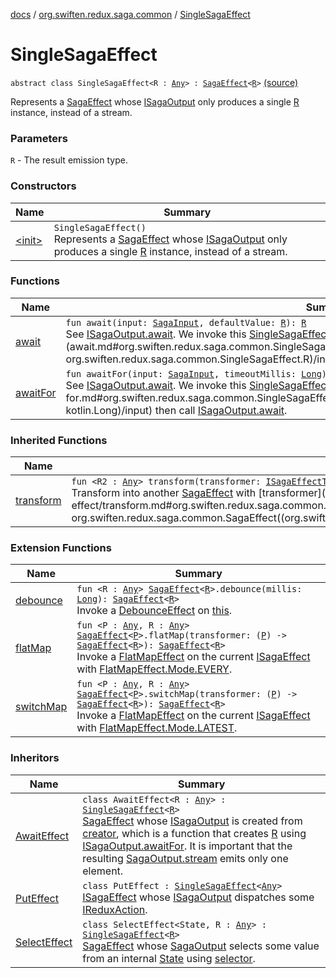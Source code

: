 [docs](../../index.md) / [org.swiften.redux.saga.common](../index.md) / [SingleSagaEffect](./index.md)

# SingleSagaEffect

`abstract class SingleSagaEffect<R : `[`Any`](https://kotlinlang.org/api/latest/jvm/stdlib/kotlin/-any/index.html)`> : `[`SagaEffect`](../-saga-effect/index.md)`<`[`R`](index.md#R)`>` [(source)](https://github.com/protoman92/KotlinRedux/tree/master/common\common-saga\src\main\kotlin/org/swiften/redux/saga/common/CommonSaga.kt#L120)

Represents a [SagaEffect](../-saga-effect/index.md) whose [ISagaOutput](../-i-saga-output/index.md) only produces a single [R](index.md#R) instance, instead of
a stream.

### Parameters

`R` - The result emission type.

### Constructors

| Name | Summary |
|---|---|
| [&lt;init&gt;](-init-.md) | `SingleSagaEffect()`<br>Represents a [SagaEffect](../-saga-effect/index.md) whose [ISagaOutput](../-i-saga-output/index.md) only produces a single [R](index.md#R) instance, instead of a stream. |

### Functions

| Name | Summary |
|---|---|
| [await](await.md) | `fun await(input: `[`SagaInput`](../-saga-input/index.md)`, defaultValue: `[`R`](index.md#R)`): `[`R`](index.md#R)<br>See [ISagaOutput.await](../../org.swiften.redux.core/-i-awaitable/await.md). We invoke this [SingleSagaEffect](./index.md) with [input](await.md#org.swiften.redux.saga.common.SingleSagaEffect$await(org.swiften.redux.saga.common.SagaInput, org.swiften.redux.saga.common.SingleSagaEffect.R)/input) then call [ISagaOutput.await](../../org.swiften.redux.core/-i-awaitable/await.md). |
| [awaitFor](await-for.md) | `fun awaitFor(input: `[`SagaInput`](../-saga-input/index.md)`, timeoutMillis: `[`Long`](https://kotlinlang.org/api/latest/jvm/stdlib/kotlin/-long/index.html)`): `[`R`](index.md#R)<br>See [ISagaOutput.await](../../org.swiften.redux.core/-i-awaitable/await.md). We invoke this [SingleSagaEffect](./index.md) with [input](await-for.md#org.swiften.redux.saga.common.SingleSagaEffect$awaitFor(org.swiften.redux.saga.common.SagaInput, kotlin.Long)/input) then call [ISagaOutput.await](../../org.swiften.redux.core/-i-awaitable/await.md). |

### Inherited Functions

| Name | Summary |
|---|---|
| [transform](../-saga-effect/transform.md) | `fun <R2 : `[`Any`](https://kotlinlang.org/api/latest/jvm/stdlib/kotlin/-any/index.html)`> transform(transformer: `[`ISagaEffectTransformer`](../-i-saga-effect-transformer.md)`<`[`R`](../-saga-effect/index.md#R)`, `[`R2`](../-saga-effect/transform.md#R2)`>): `[`SagaEffect`](../-saga-effect/index.md)`<`[`R2`](../-saga-effect/transform.md#R2)`>`<br>Transform into another [SagaEffect](../-saga-effect/index.md) with [transformer](../-saga-effect/transform.md#org.swiften.redux.saga.common.SagaEffect$transform(kotlin.Function1((org.swiften.redux.saga.common.SagaEffect((org.swiften.redux.saga.common.SagaEffect.R)), org.swiften.redux.saga.common.SagaEffect((org.swiften.redux.saga.common.SagaEffect.transform.R2)))))/transformer). |

### Extension Functions

| Name | Summary |
|---|---|
| [debounce](../debounce.md) | `fun <R : `[`Any`](https://kotlinlang.org/api/latest/jvm/stdlib/kotlin/-any/index.html)`> `[`SagaEffect`](../-saga-effect/index.md)`<`[`R`](../debounce.md#R)`>.debounce(millis: `[`Long`](https://kotlinlang.org/api/latest/jvm/stdlib/kotlin/-long/index.html)`): `[`SagaEffect`](../-saga-effect/index.md)`<`[`R`](../debounce.md#R)`>`<br>Invoke a [DebounceEffect](../-debounce-effect/index.md) on [this](../debounce/-this-.md). |
| [flatMap](../flat-map.md) | `fun <P : `[`Any`](https://kotlinlang.org/api/latest/jvm/stdlib/kotlin/-any/index.html)`, R : `[`Any`](https://kotlinlang.org/api/latest/jvm/stdlib/kotlin/-any/index.html)`> `[`SagaEffect`](../-saga-effect/index.md)`<`[`P`](../flat-map.md#P)`>.flatMap(transformer: (`[`P`](../flat-map.md#P)`) -> `[`SagaEffect`](../-saga-effect/index.md)`<`[`R`](../flat-map.md#R)`>): `[`SagaEffect`](../-saga-effect/index.md)`<`[`R`](../flat-map.md#R)`>`<br>Invoke a [FlatMapEffect](../-flat-map-effect/index.md) on the current [ISagaEffect](../-i-saga-effect.md) with [FlatMapEffect.Mode.EVERY](../-flat-map-effect/-mode/-e-v-e-r-y.md). |
| [switchMap](../switch-map.md) | `fun <P : `[`Any`](https://kotlinlang.org/api/latest/jvm/stdlib/kotlin/-any/index.html)`, R : `[`Any`](https://kotlinlang.org/api/latest/jvm/stdlib/kotlin/-any/index.html)`> `[`SagaEffect`](../-saga-effect/index.md)`<`[`P`](../switch-map.md#P)`>.switchMap(transformer: (`[`P`](../switch-map.md#P)`) -> `[`SagaEffect`](../-saga-effect/index.md)`<`[`R`](../switch-map.md#R)`>): `[`SagaEffect`](../-saga-effect/index.md)`<`[`R`](../switch-map.md#R)`>`<br>Invoke a [FlatMapEffect](../-flat-map-effect/index.md) on the current [ISagaEffect](../-i-saga-effect.md) with [FlatMapEffect.Mode.LATEST](../-flat-map-effect/-mode/-l-a-t-e-s-t.md). |

### Inheritors

| Name | Summary |
|---|---|
| [AwaitEffect](../-await-effect/index.md) | `class AwaitEffect<R : `[`Any`](https://kotlinlang.org/api/latest/jvm/stdlib/kotlin/-any/index.html)`> : `[`SingleSagaEffect`](./index.md)`<`[`R`](../-await-effect/index.md#R)`>`<br>[SagaEffect](../-saga-effect/index.md) whose [ISagaOutput](../-i-saga-output/index.md) is created from [creator](../-await-effect/creator.md), which is a function that creates [R](../-await-effect/index.md#R) using [ISagaOutput.awaitFor](../../org.swiften.redux.core/-i-awaitable/await-for.md). It is important that the resulting [SagaOutput.stream](../-saga-output/stream.md) emits only one element. |
| [PutEffect](../-put-effect/index.md) | `class PutEffect : `[`SingleSagaEffect`](./index.md)`<`[`Any`](https://kotlinlang.org/api/latest/jvm/stdlib/kotlin/-any/index.html)`>`<br>[ISagaEffect](../-i-saga-effect.md) whose [ISagaOutput](../-i-saga-output/index.md) dispatches some [IReduxAction](../../org.swiften.redux.core/-i-redux-action.md). |
| [SelectEffect](../-select-effect/index.md) | `class SelectEffect<State, R : `[`Any`](https://kotlinlang.org/api/latest/jvm/stdlib/kotlin/-any/index.html)`> : `[`SingleSagaEffect`](./index.md)`<`[`R`](../-select-effect/index.md#R)`>`<br>[SagaEffect](../-saga-effect/index.md) whose [SagaOutput](../-saga-output/index.md) selects some value from an internal [State](../-select-effect/index.md#State) using [selector](../-select-effect/selector.md). |
